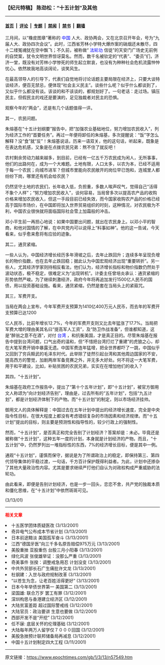 ### 【纪元特稿】  陈劲松：“十五计划”及其他

---

#### [首页](../../../..?n57549) &nbsp;|&nbsp; [评论](../../../../../epoch-comment?n57549) &nbsp;|&nbsp; [专题](../../../../../epoch-special?n57549) &nbsp;|&nbsp; [禁闻](../../../../../epoch-news?n57549) &nbsp;|&nbsp; [禁书](../../../../../books?n57549) &nbsp;|&nbsp; [翻墙](https://github.com/gfw-breaker/nogfw/blob/master/README.md?n57549)


<div class="post_content" id="artbody" itemprop="articleBody">
 <!-- article content begin -->
 <p>
  三月间，以“橡皮图章”著称的
  <ok href="http://www3.epochtimes.com/news/epochnews/main/2.html">
   <font color="blue">
    中国
   </font>
  </ok>
  人大、政协两会，又在北京召开年会，号为“九届人大、政协四次会议”。此时，江西省芳林小学特大爆炸案的硝烟还未散尽，四十二缕冤魂犹在空中飘飞；不久前，被称做“
  <ok href="http://falundafa.org">
   <font color="blue">
    法轮功
   </font>
  </ok>
  信徒”的天安门广场史无前例的自焚案，犹令文明世界惊讶莫名。然而，数千名被钦定的“代表”、“委员”们，济济一堂，既没有对芳林小学惨死的师生起立默哀，也没有为种种社会危机流露忡忡忧心。依然故我地高谈阔论，谈笑风生。
 </p>
 <p>
  在最高领导人的引导下，代表们自觉地将讨论话题主要局限在经济上，只要大谈特谈经济，便百无禁忌，便体现“社会主义民主”。谈些什么呢？似乎什么都谈到了，又似乎什么都没有谈。该谈的和不该谈的，都规划好了。一句老话：走过场。镇压民主，但假民主的戏还是要演的，足见独裁者对民主的恐惧。
 </p>
 <p>
  观察今年的“两会”，还是有几个话题值得一评。
 </p>
 <p>
  其一，农民问题。
 </p>
 <p>
  朱熔基在“十五计划纲要”报告中，把“加强农业基础地位，努力增加农民收入”，列为经济工作的“首要任务”。再过一年便将卸任的朱熔基，多次提醒说：“饭”字怎么解释？没“食”就“反”！朱熔基说话，历来一语双关，他的这句话，听起来，既象是在表达危机感，又象是在点拨农民兄弟：熬不住了就反吧！
 </p>
 <p>
  农村剩余劳动力越来越多，到目前，已经有一亿五千万农民成为闲人，无所事事，他们的出路何在，成为一个大难题。土地有限，人口太多，以农为本，已经不适用于每一个农民；向城市进军？但城市里能向农民敞开的岗位早已饱和，连城里人都纷纷下岗，哪里还有机会给农民？
 </p>
 <p>
  仍然坚守土地的农民们，长年收入低，负担重，多数人唉声叹气，觉得自己“活得不象个人样”；“努力增加农民收入”，谈何容易，当局曾多次以提高农产品的收购价格来增加农民收入，但这一手段目前已经失效，而今国家收购农产品的价格已经高于国际市场价，在中国即将加入世界贸易组织的时刻，这种情况，对农民极为不利，中国农业很快就将面临国际社会雪上加霜般的冲击。
 </p>
 <p>
  邓小平生前一再担心地说：如果中国要出问题，就出在农民身上。以邓小平的智商，和他对国情的了解，在中共党内可以说得上“料事如神”。他的这一告诫，今天看来，似乎愈来愈将有应验的迹象。
 </p>
 <p>
  其二，通货紧缩。
 </p>
 <p>
  一些人认为，中国经济增长经历多年滑坡之后，去年止跌回升；连续多年呈现负增长的物价指数，也在去年止跌回稳；据此认为中国宏观经济出现“重要转折”。另一些人，尤其经济学家则持相反看法，他们认为，经济增长指标和物价指数仍然处于波动状态，极不稳定，很难定义为“出现转机”。计委主任曾培炎承认：通货紧缩的形势依然严峻。为了继续刺激经济，政府今年将再追加发行1500亿人民币的国债，用以投资基础设施。看来，通货紧缩，仍然是套在当局头上的紧箍咒。
 </p>
 <p>
  其三，军费开支。
 </p>
 <p>
  当局在两会上宣布，今年军费开支预算为1410亿400万元人民币，而去年的军费开支预算已达1200
 </p>
 <p>
  亿人民币，比前年增长12.7%，今年的军费开支则又比去年猛涨了17.7%。当局把军费大增的理由美其名曰“提高军人工资”，及“防卫作战准备”，但谁都知道，这是“醉翁之意不在酒”，对付
  <ok href="http://www3.epochtimes.com/news/epochnews/main/3.html">
   <font color="blue">
    台湾
   </font>
  </ok>
  ，和抗衡美国，才是真正目的。尽管朱熔基在报告中提到台湾问题，口气出奇的温和，但“不惜把台湾打烂了重建”的虎狼之心，却在大笔军费开销中暴露无遗。中国军费连年猛增，把全世界都吓了一跳，中国似乎又回到了穷兵黩武的毛泽东时代。此举除了徒然引起台湾和其他周边国家的不安，提高西方的警觉，加剧两岸军备竞赛之外，并无多大好处。何不将这一大笔军费，用于和平建设，比如，补贴贫困的农民兄弟，实实在在增加他们的收入？
 </p>
 <p>
  其四，“十五计划”。
 </p>
 <p>
  朱熔基在政府工作报告中，提出了“第十个五年计划”，即“十五计划”，被官方御用文人称颂为“向计划经济告别”，理由是，过去所有的“五年计划”，包括“九五计划”，都是计划经济体制下的产物。而“十五计划”的制定，则以市场经济挂帅。
 </p>
 <p>
  御用文人的具体解释是：中国过去在五年计划中提出的经济增长速度，完全是中央指令性目标，在很大程度上都没有考虑错综复杂的市场因素和经济规律。而“十五计划”提出的目标，则主要是预测性和指导性的，较少行政上的强制性。
 </p>
 <p>
  然而，“十五计划”，是否真正和完全告别了计划经济？答案却是：未必。毕竟还是被称做“十五计划”，这种五年一度的计划，本身就是计划经济的产物。而且，“十五计划”中，仍然罗列出一堆指标性的东西，7%的经济增长目标，便是其中一例。
 </p>
 <p>
  通观“十五计划”，谨慎而保守，据说是为了所谓政治上的稳定，即保持第三、第四代领导集体的平稳过渡，一句话，千方百计保护既得利益者。为此，计划中还掺杂了其他大量政治性内容。尤其是要求继续严打他们自认为对政权构成严重威胁的法轮功。
 </p>
 <p>
  由此看来，即便是告别计划经济，也是一步一回头，恋恋不舍，共产党的独裁本质和僵化思维，在“十五计划”中依然斑斑可见。
 </p>
 <p>
  (3/13/01)
 </p>
 <hr/>
 <p>
  <b>
   <font color="red">
    相关文章
   </font>
  </b>
  <br/>
 </p>
 <li>
  <ok href="http://epochtimes.com/news/epochnews/newscontent.asp?ID=57513" target="_blank">
   十五医学团体质疑医改
  </ok>
  (3/13/2001)
  <li>
   <ok href="http://epochtimes.com/news/epochnews/newscontent.asp?ID=57461" target="_blank">
    奇异电气公布成本节省计划
   </ok>
   (3/13/2001)
   <li>
    <ok href="http://epochtimes.com/news/epochnews/newscontent.asp?ID=57453" target="_blank">
     日本前途黯淡 美国孤军奋斗
    </ok>
    (3/13/2001)
    <li>
     <ok href="http://epochtimes.com/news/epochnews/newscontent.asp?ID=57435" target="_blank">
      江西“德国牙医”向三千多名原告赔偿975万元
     </ok>
     (3/13/2001)
     <li>
      <ok href="http://epochtimes.com/news/epochnews/newscontent.asp?ID=57405" target="_blank">
       美股重挫 亚股重伤 台股三月小阳春
      </ok>
      (3/13/2001)
      <li>
       <ok href="http://epochtimes.com/news/epochnews/newscontent.asp?ID=57403" target="_blank">
        绿化风波 张俊雄举证：没那么严重
       </ok>
       (3/13/2001)
       <li>
        <ok href="http://epochtimes.com/news/epochnews/newscontent.asp?ID=57400" target="_blank">
         奇美事件 张揆：调整戒急用忍 计划没变
        </ok>
        (3/13/2001)
        <li>
         <ok href="http://epochtimes.com/news/epochnews/newscontent.asp?ID=57393" target="_blank">
          中共外贸部长石广生痛批许文龙
         </ok>
         (3/13/2001)
         <li>
          <ok href="http://epochtimes.com/news/epochnews/newscontent.asp?ID=57342" target="_blank">
           杜钢建：入世与政府规制改革
          </ok>
          (3/13/2001)
          <li>
           <ok href="http://epochtimes.com/news/epochnews/newscontent.asp?ID=57335" target="_blank">
            “以苍生为念，让老百姓活得更好”
           </ok>
           (3/13/2001)
           <li>
            <ok href="http://epochtimes.com/news/epochnews/newscontent.asp?ID=57331" target="_blank">
             日本今年举债世界第一 美国第二
            </ok>
            (3/13/2001)
            <li>
             <ok href="http://epochtimes.com/news/epochnews/newscontent.asp?ID=57295" target="_blank">
              梁国雄: 联合万岁 罢工有罪
             </ok>
             (3/12/2001)
             <li>
              <ok href="http://epochtimes.com/news/epochnews/newscontent.asp?ID=57122" target="_blank">
               深圳构思与香港建立经济区
              </ok>
              (3/12/2001)
              <li>
               <ok href="http://epochtimes.com/news/epochnews/newscontent.asp?ID=57113" target="_blank">
                大陆贫富差距 超过国际警戒线
               </ok>
               (3/12/2001)
               <li>
                <ok href="http://epochtimes.com/news/epochnews/newscontent.asp?ID=57099" target="_blank">
                 大陆官员：政治要讲 生意也要做
                </ok>
                (3/12/2001)
                <li>
                 <ok href="http://epochtimes.com/news/epochnews/newscontent.asp?ID=57065" target="_blank">
                  西部开发不是“开挖”
                 </ok>
                 (3/12/2001)
                 <li>
                  <ok href="http://epochtimes.com/news/epochnews/newscontent.asp?ID=57063" target="_blank">
                   任不寐: 底层关怀的伦理基础
                  </ok>
                  (3/12/2001)
                  <li>
                   <ok href="http://epochtimes.com/news/epochnews/newscontent.asp?ID=57028" target="_blank">
                    大陆每年两万人留学仅７０００回国
                   </ok>
                   (3/12/2001)
                   <li>
                    <ok href="http://epochtimes.com/news/epochnews/newscontent.asp?ID=57018" target="_blank">
                     美股急挫预计联邦储备局再减息
                    </ok>
                    (3/12/2001)
                    <li>
                     <ok href="http://epochtimes.com/news/epochnews/newscontent.asp?ID=57007" target="_blank">
                      中国十五计划制定四大工程
                     </ok>
                     (3/11/2001)
                     <br/>
                     <!-- article content end -->
                     <div id="below_article_ad">
                     </div>
                    </li>
                   </li>
                  </li>
                 </li>
                </li>
               </li>
              </li>
             </li>
            </li>
           </li>
          </li>
         </li>
        </li>
       </li>
      </li>
     </li>
    </li>
   </li>
  </li>
 </li>
</div>


---

原文链接：https://www.epochtimes.com/gb/1/3/13/n57549.htm